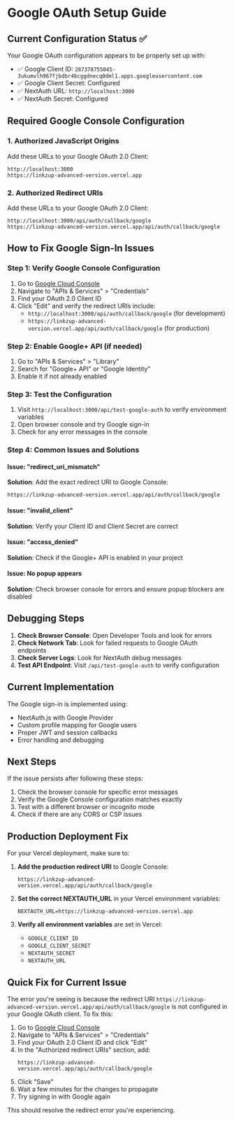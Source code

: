 # Google OAuth Setup Guide

## Current Configuration Status ✅

Your Google OAuth configuration appears to be properly set up with:
- ✅ Google Client ID: `287378755045-3ukumvlh967fjbdbr4bcggdnecq0dml1.apps.googleusercontent.com`
- ✅ Google Client Secret: Configured
- ✅ NextAuth URL: `http://localhost:3000`
- ✅ NextAuth Secret: Configured

## Required Google Console Configuration

### 1. Authorized JavaScript Origins
Add these URLs to your Google OAuth 2.0 Client:
```
http://localhost:3000
https://linkzup-advanced-version.vercel.app
```

### 2. Authorized Redirect URIs
Add these URLs to your Google OAuth 2.0 Client:
```
http://localhost:3000/api/auth/callback/google
https://linkzup-advanced-version.vercel.app/api/auth/callback/google
```

## How to Fix Google Sign-In Issues

### Step 1: Verify Google Console Configuration
1. Go to [Google Cloud Console](https://console.cloud.google.com/)
2. Navigate to "APIs & Services" > "Credentials"
3. Find your OAuth 2.0 Client ID
4. Click "Edit" and verify the redirect URIs include:
   - `http://localhost:3000/api/auth/callback/google` (for development)
   - `https://linkzup-advanced-version.vercel.app/api/auth/callback/google` (for production)

### Step 2: Enable Google+ API (if needed)
1. Go to "APIs & Services" > "Library"
2. Search for "Google+ API" or "Google Identity"
3. Enable it if not already enabled

### Step 3: Test the Configuration
1. Visit `http://localhost:3000/api/test-google-auth` to verify environment variables
2. Open browser console and try Google sign-in
3. Check for any error messages in the console

### Step 4: Common Issues and Solutions

#### Issue: "redirect_uri_mismatch"
**Solution**: Add the exact redirect URI to Google Console:
```
https://linkzup-advanced-version.vercel.app/api/auth/callback/google
```

#### Issue: "invalid_client"
**Solution**: Verify your Client ID and Client Secret are correct

#### Issue: "access_denied"
**Solution**: Check if the Google+ API is enabled in your project

#### Issue: No popup appears
**Solution**: Check browser console for errors and ensure popup blockers are disabled

## Debugging Steps

1. **Check Browser Console**: Open Developer Tools and look for errors
2. **Check Network Tab**: Look for failed requests to Google OAuth endpoints
3. **Check Server Logs**: Look for NextAuth debug messages
4. **Test API Endpoint**: Visit `/api/test-google-auth` to verify configuration

## Current Implementation

The Google sign-in is implemented using:
- NextAuth.js with Google Provider
- Custom profile mapping for Google users
- Proper JWT and session callbacks
- Error handling and debugging

## Next Steps

If the issue persists after following these steps:
1. Check the browser console for specific error messages
2. Verify the Google Console configuration matches exactly
3. Test with a different browser or incognito mode
4. Check if there are any CORS or CSP issues

## Production Deployment Fix

For your Vercel deployment, make sure to:

1. **Add the production redirect URI** to Google Console:
   ```
   https://linkzup-advanced-version.vercel.app/api/auth/callback/google
   ```

2. **Set the correct NEXTAUTH_URL** in your Vercel environment variables:
   ```
   NEXTAUTH_URL=https://linkzup-advanced-version.vercel.app
   ```

3. **Verify all environment variables** are set in Vercel:
   - `GOOGLE_CLIENT_ID`
   - `GOOGLE_CLIENT_SECRET`
   - `NEXTAUTH_SECRET`
   - `NEXTAUTH_URL`

## Quick Fix for Current Issue

The error you're seeing is because the redirect URI `https://linkzup-advanced-version.vercel.app/api/auth/callback/google` is not configured in your Google OAuth client. To fix this:

1. Go to [Google Cloud Console](https://console.cloud.google.com/)
2. Navigate to "APIs & Services" > "Credentials"
3. Find your OAuth 2.0 Client ID and click "Edit"
4. In the "Authorized redirect URIs" section, add:
   ```
   https://linkzup-advanced-version.vercel.app/api/auth/callback/google
   ```
5. Click "Save"
6. Wait a few minutes for the changes to propagate
7. Try signing in with Google again

This should resolve the redirect error you're experiencing.
